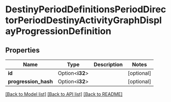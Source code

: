# DestinyPeriodDefinitionsPeriodDirectorPeriodDestinyActivityGraphDisplayProgressionDefinition

## Properties

Name | Type | Description | Notes
------------ | ------------- | ------------- | -------------
**id** | Option<**i32**> |  | [optional]
**progression_hash** | Option<**i32**> |  | [optional]

[[Back to Model list]](../README.md#documentation-for-models) [[Back to API list]](../README.md#documentation-for-api-endpoints) [[Back to README]](../README.md)


